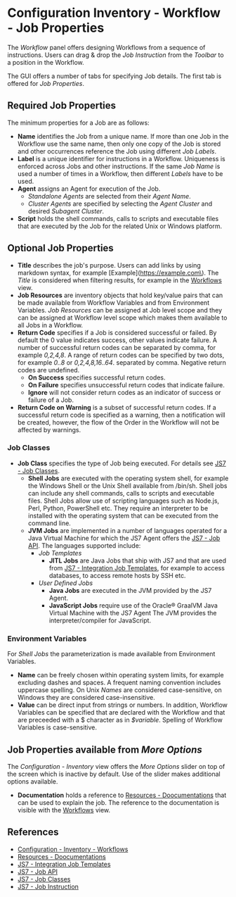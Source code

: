 # Configuration Inventory - Workflow - Job Properties

The *Workflow* panel offers designing Workflows from a sequence of instructions. Users can drag & drop the *Job Instruction* from the *Toolbar* to a position in the Workflow.

The GUI offers a number of tabs for specifying Job details. The first tab is offered for *Job Properties*.

## Required Job Properties

The minimum properties for a Job are as follows:

- **Name** identifies the Job from a unique name. If more than one Job in the Workflow use the same name, then only one copy of the Job is stored and other occurrences reference the Job using different *Job Labels*.
- **Label** is a unique identifier for instructions in a Workflow. Uniqueness is enforced across Jobs and other instructions. If the same *Job Name* is used a number of times in a Workflow, then different *Labels* have to be used.
- **Agent** assigns an Agent for execution of the Job.
  - *Standalone Agents* are selected from their *Agent Name*.
  - *Cluster Agents* are specified by selecting the *Agent Cluster* and desired *Subagent Cluster*.
- **Script** holds the shell commands, calls to scripts and executable files that are executed by the Job for the related Unix or Windows platform.

## Optional Job Properties

- **Title** describes the job's purpose. Users can add links by using markdown syntax, for example \[Example\]\(https://example.com\). The *Title* is considered when filtering results, for example in the [Workflows](/workflows) view.
- **Job Resources** are inventory objects that hold key/value pairs that can be made available from Workflow Variables and from Environment Variables. *Job Resources* can be assigned at Job level scope and they can be assigned at Workflow level scope which makes them available to all Jobs in a Workflow.
- **Return Code** specifies if a Job is considered successful or failed. By default the 0 value indicates success, other values indicate failure. A number of successful return codes can be separated by comma, for example *0,2,4,8*. A range of return codes can be specified by two dots, for example *0..8* or *0,2,4,8,16..64*. separated by comma. Negative return codes are undefined.
  - **On Success** specifies successful return codes.
  - **On Failure** specifies unsuccessful return codes that indicate failure.
  - **Ignore** will not consider return codes as an indicator of success or failure of a Job.
- **Return Code on Warning** is a subset of successful return codes. If a successful return code is specified as a warning, then a notification will be created, however, the flow of the Order in the Workflow will not be affected by warnings.

### Job Classes

- **Job Class** specifies the type of Job being executed. For details see [JS7 - Job Classes](https://kb.sos-berlin.com/display/JS7/JS7+-+Job+Classes).
  - **Shell Jobs** are executed with the operating system shell, for example the Windows Shell or the Unix Shell available from /bin/sh. Shell jobs can include any shell commands, calls to scripts and executable files. Shell Jobs allow use of scripting languages such as Node.js, Perl, Python, PowerShell etc. They require an interpreter to be installed with the operating system that can be executed from the command line.
  - **JVM Jobs** are implemented in a number of languages operated for a Java Virtual Machine for which the JS7 Agent offers the [JS7 - Job API](https://kb.sos-berlin.com/display/JS7/JS7+-+Job+API). The languages supported include:
    - *Job Templates*
      - **JITL Jobs** are Java Jobs that ship with JS7 and that are used from [JS7 - Integration Job Templates](https://kb.sos-berlin.com/display/JS7/JS7+-+Integration+Job+Templates), for example to access databases, to access remote hosts by SSH etc.
    - *User Defined Jobs*
      - **Java Jobs** are executed in the JVM provided by the JS7 Agent.
      - **JavaScript Jobs** require use of the Oracle® GraalVM Java Virtual Machine with the JS7 Agent The JVM provides the interpreter/compiler for JavaScript.
  
### Environment Variables

For *Shell Jobs* the parameterization is made available from Environment Variables.

- **Name** can be freely chosen within operating system limits, for example excluding dashes and spaces. A frequent naming convention includes uppercase spelling. On Unix *Names* are considered case-sensitive, on Windows they are considered case-insensitive.
- **Value** can be direct input from strings or numbers. In addition, Workflow Variables can be specified that are declared with the Workflow and that are preceeded with a $ character as in *$variable*. Spelling of Workflow Variables is case-sensitive.

## Job Properties available from *More Options*

The *Configuration - Inventory* view offers the *More Options* slider on top of the screen which is inactive by default. Use of the slider makes additional options available.

- **Documentation** holds a reference to [Resources - Doocumentations](/resources-documentations) that can be used to explain the job. The reference to the documentation is visible with the [Workflows](/workflows) view.

## References

- [Configuration - Inventory - Workflows](/configuration-inventory-workflows)
- [Resources - Doocumentations](/resources-documentations)
- [JS7 - Integration Job Templates](https://kb.sos-berlin.com/display/JS7/JS7+-+Integration+Job+Templates)
- [JS7 - Job API](https://kb.sos-berlin.com/display/JS7/JS7+-+Job+API)
- [JS7 - Job Classes](https://kb.sos-berlin.com/display/JS7/JS7+-+Job+Classes)
- [JS7 - Job Instruction](https://kb.sos-berlin.com/display/JS7/JS7+-+Job+Instruction)
